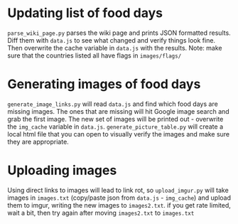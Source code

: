 # Updating list of food days
`parse_wiki_page.py` parses the wiki page and prints JSON formatted results. Diff them with `data.js` to see what changed and verify things look fine. Then overwrite the cache variable in `data.js` with the results.
Note: make sure that the countries listed all have flags in `images/flags/`

# Generating images of food days
`generate_image_links.py` will read `data.js` and find which food days are missing images. The ones that are missing will hit Google image search and grab the first image. The new set of images will be printed out - overwrite the `img_cache` variable in `data.js`.
`generate_picture_table.py` will create a local html file that you can open to visually verify the images and make sure they are appropriate.

# Uploading images
Using direct links to images will lead to link rot, so `upload_imgur.py` will take images in `images.txt` (copy/paste json from `data.js` - `img_cache`) and upload them to imgur, writing the new images to `images2.txt`. if you get rate limited, wait a bit, then try again after moving `images2.txt` to `images.txt`
